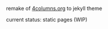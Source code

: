 remake of [4columns.org]('https://www.4columns.org/') to jekyll theme

current status: static pages (WIP)
